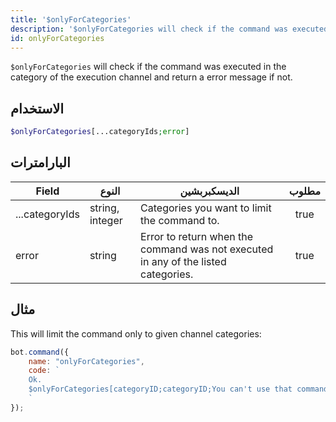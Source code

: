 ```yaml
---
title: '$onlyForCategories'
description: '$onlyForCategories will check if the command was executed in the category of the execution channel and return a error message if not.'
id: onlyForCategories
---
```


`$onlyForCategories` will check if the command was executed in the category of the execution channel and return a error message if not.

## الاستخدام

```php
$onlyForCategories[...categoryIds;error]
```

## البارامترات

| Field          | النوع           | الديسكبربشين                                                                       | مطلوب |
| -------------- | --------------- | ---------------------------------------------------------------------------------- |:-----:|
| ...categoryIds | string, integer | Categories you want to limit the command to.                                       | true  |
| error          | string          | Error to return when the command was not executed in any of the listed categories. | true  |

## مثال

This will limit the command only to given channel categories:

```javascript
bot.command({
    name: "onlyForCategories",
    code: `
    Ok.
    $onlyForCategories[categoryID;categoryID;You can't use that command here!]
    `
});
```